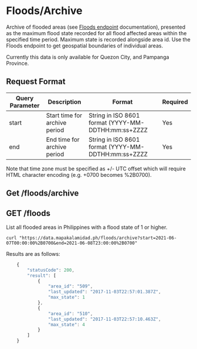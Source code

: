 # Floods/Archive

Archive of flooded areas (see [Floods endpoint](floods.md) documentation), presented as the maximum flood state recorded for all flood affected areas within the specified time period. Maximum state is recorded alongside area id. Use the Floods endpoint to get geospatial boundaries of individual areas.

Currently this data is only available for Quezon City, and Pampanga Province.

## Request Format

| Query Parameter | Description                   | Format                                              | Required |
| --------------- | ----------------------------- | --------------------------------------------------- | -------- |
| start           | Start time for archive period | String in ISO 8601 format (YYYY-MM-DDTHH:mm:ss+ZZZZ | Yes      |
| end             | End time for archive period   | String in ISO 8601 format (YYYY-MM-DDTHH:mm:ss+ZZZZ | Yes      |

Note that time zone must be specified as +/- UTC offset which will require HTML character encoding (e.g. +0700 becomes %2B0700).

## Get /floods/archive

## GET /floods

List all flooded areas in Philippines with a flood state of 1 or higher.

```
curl "https://data.mapakalamidad.ph/floods/archive?start=2021-06-07T00:00:00%2B0700&end=2021-06-08T23:00:00%2B0700"
```

Results are as follows:

```javascript
    {
        "statusCode": 200,
        "result": [
            {
                "area_id": "509",
                "last_updated": "2017-11-03T22:57:01.387Z",
                "max_state": 1
            },
            {
                "area_id": "510",
                "last_updated": "2017-11-03T22:57:10.463Z",
                "max_state": 4
            }
        ]
    }
```
